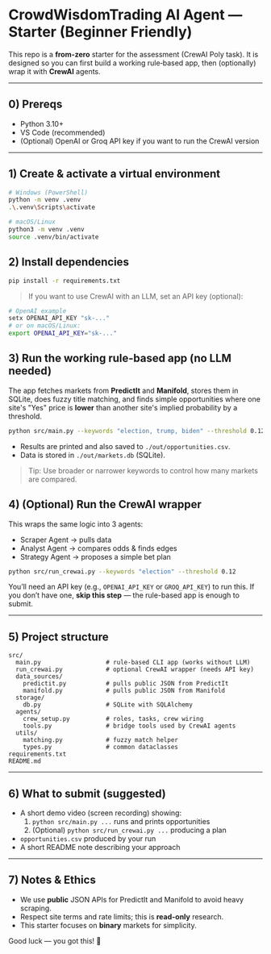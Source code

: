 # CrowdWisdomTrading AI Agent — Starter (Beginner Friendly)

This repo is a **from-zero** starter for the assessment (CrewAI Poly task).
It is designed so you can first build a working rule‑based app, then (optionally)
wrap it with **CrewAI** agents.

---

## 0) Prereqs
- Python 3.10+
- VS Code (recommended)
- (Optional) OpenAI or Groq API key if you want to run the CrewAI version

---

## 1) Create & activate a virtual environment
```bash
# Windows (PowerShell)
python -m venv .venv
.\.venv\Scripts\activate

# macOS/Linux
python3 -m venv .venv
source .venv/bin/activate
```

## 2) Install dependencies
```bash
pip install -r requirements.txt
```

> If you want to use CrewAI with an LLM, set an API key (optional):
```bash
# OpenAI example
setx OPENAI_API_KEY "sk-..."
# or on macOS/Linux:
export OPENAI_API_KEY="sk-..."
```

## 3) Run the **working rule-based app** (no LLM needed)
The app fetches markets from **PredictIt** and **Manifold**, stores them in SQLite,
does fuzzy title matching, and finds simple opportunities where one site's "Yes" price
is **lower** than another site's implied probability by a threshold.

```bash
python src/main.py --keywords "election, trump, biden" --threshold 0.12
```

- Results are printed and also saved to `./out/opportunities.csv`.
- Data is stored in `./out/markets.db` (SQLite).

> Tip: Use broader or narrower keywords to control how many markets are compared.

## 4) (Optional) Run the **CrewAI** wrapper
This wraps the same logic into 3 agents:
- Scraper Agent → pulls data
- Analyst Agent → compares odds & finds edges
- Strategy Agent → proposes a simple bet plan

```bash
python src/run_crewai.py --keywords "election" --threshold 0.12
```

You’ll need an API key (e.g., `OPENAI_API_KEY` or `GROQ_API_KEY`) to run this.
If you don’t have one, **skip this step** — the rule-based app is enough to submit.

---

## 5) Project structure
```
src/
  main.py                  # rule-based CLI app (works without LLM)
  run_crewai.py            # optional CrewAI wrapper (needs API key)
  data_sources/
    predictit.py           # pulls public JSON from PredictIt
    manifold.py            # pulls public JSON from Manifold
  storage/
    db.py                  # SQLite with SQLAlchemy
  agents/
    crew_setup.py          # roles, tasks, crew wiring
    tools.py               # bridge tools used by CrewAI agents
  utils/
    matching.py            # fuzzy match helper
    types.py               # common dataclasses
requirements.txt
README.md
```

---

## 6) What to submit (suggested)
- A short demo video (screen recording) showing:
  1. `python src/main.py ...` runs and prints opportunities
  2. (Optional) `python src/run_crewai.py ...` producing a plan
- `opportunities.csv` produced by your run
- A short README note describing your approach

---

## 7) Notes & Ethics
- We use **public** JSON APIs for PredictIt and Manifold to avoid heavy scraping.
- Respect site terms and rate limits; this is **read-only** research.
- This starter focuses on **binary** markets for simplicity.

Good luck — you got this! 🚀
